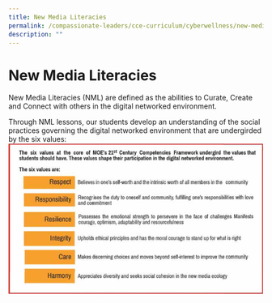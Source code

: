 ```yaml
---
title: New Media Literacies
permalink: /compassionate-leaders/cce-curriculum/cyberwellness/new-media-literacies/
description: ""
---
```

# **New Media Literacies**

New Media Literacies (NML) are defined as the abilities to Curate, Create and Connect with others in the digital networked environment.  

Through NML lessons, our students develop an understanding of the social practices governing the digital networked environment that are undergirded by the six values:![](/images/NML_Values_Image.png)